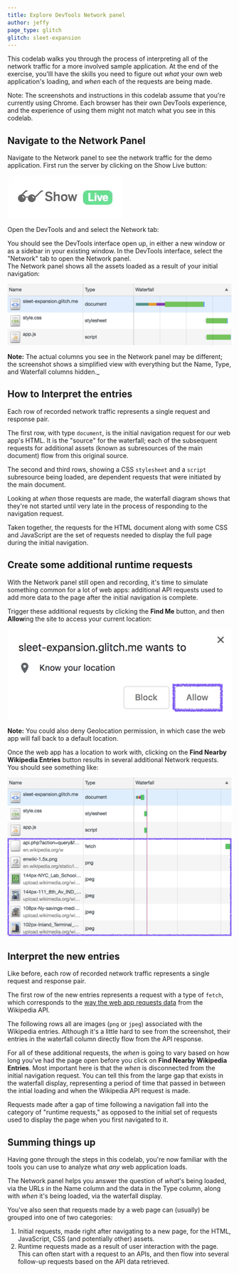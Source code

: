 ```yaml
---
title: Explore DevTools Network panel
author: jeffy
page_type: glitch
glitch: sleet-expansion
---
```


This codelab walks you through the process of interpreting all of the network
traffic for a more involved sample application. At the end of the exercise,
you'lll have the skills you need to figure out _what_ your own web application's
loading, and _when_ each of the requests are being made.

Note: The screenshots and instructions in this codelab assume that you're
currently using Chrome. Each browser has their own DevTools experience, and the
experience of using them might not match what you see in this codelab.

## Navigate to the Network Panel

Navigate to the Network panel to see the network traffic for the demo
application. First run the server by clicking on the Show Live button: 

![image](./show-live.png)

Open the DevTools and and select the Network tab:

You should see the DevTools interface open up, in either a new window or as a
sidebar in your existing window. In the DevTools interface, select the "Network"
tab to open the Network panel.  
The Network panel shows all the assets loaded as a result of your initial
navigation:

![image](./initial-navigation.png)

**Note:** The actual columns you see in the Network panel may be different; the
screenshot shows a simplified view with everything but the Name, Type, and
Waterfall columns hidden._

## How to Interpret the entries

Each row of recorded network traffic represents a single request and response
pair.

The first row, with type `document`, is the initial navigation request for our
web app's HTML. It is the "source" for the waterfall; each of the subsequent
requests for additional assets (known as subresources of the main document) flow
from this original source.

The second and third rows, showing a CSS `stylesheet` and a `script` subresource
being loaded, are dependent requests that were initiated by the main document.

Looking at _when_ those requests are made, the waterfall diagram shows that
they're not started until very late in the process of responding to the
navigation request.

Taken together, the requests for the HTML document along with some CSS and
JavaScript are the set of requests needed to display the full page during the
initial navigation.

## Create some additional runtime requests

With the Network panel still open and recording, it's time to simulate something
common for a lot of web apps: additional API requests used to add more data to
the page after the initial navigation is complete. 

Trigger these additional requests by clicking the **Find Me** button, and then
**Allow**ing the site to access your current location:

![image](./allow-location.png)

**Note:** You could also deny Geolocation permission, in which case the web app
will fall back to a default location.

Once the web app has a location to work with, clicking on the **Find Nearby
Wikipedia Entries** button results in several additional Network requests. You
should see something like:

![image](./network-requests.png)

## Interpret the new entries

Like before, each row of recorded network traffic represents a single request
and response pair.

The first row of the new entries represents a request with a type of `fetch`,
which corresponds to the
[way the web app requests data](https://developer.mozilla.org/en-US/docs/Web/API/Fetch_API)
from the Wikipedia API.

The following rows all are images (`png` or `jpeg`) associated with the
Wikipedia entries. Although it's a little hard to see from the screenshot, their
entries in the waterfall column directly flow from the API response.

For all of these additional requests, the _when_ is going to vary based on how
long you've had the page open before you click on **Find Nearby Wikipedia
Entries**. Most important here is that the _when_ is disconnected from the
initial navigation request. You can tell this from the large gap that exists in
the waterfall display, representing a period of time that passed in between the
intial loading and when the Wikipedia API request is made.

Requests made after a gap of time following a navigation fall into the category
of "runtime requests," as opposed to the initial set of requests used to display
the page when you first navigated to it.

## Summing things up

Having gone through the steps in this codelab, you're now familiar with the
tools you can use to analyze what _any_ web application loads.

The Network panel helps you answer the question of _what_'s being loaded, via
the URLs in the Name column and the data in the Type column, along with _when_
it's being loaded, via the waterfall display.

You've also seen that requests made by a web page can (usually) be grouped into
one of two categories:

1. Initial requests, made right after navigating to a new page, for the
    HTML, JavaScript, CSS (and potentially other) assets.
1. Runtime requests made as a result of user interaction with the page. This
    can often start with a request to an APIs, and then flow into several
    follow-up requests based on the API data retrieved.